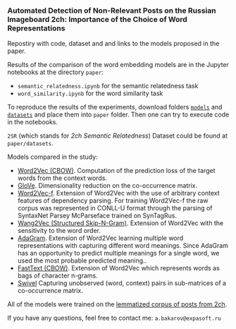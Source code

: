 ### Automated Detection of Non-Relevant Posts on the Russian Imageboard 2ch: Importance of the Choice of Word Representations

Repostiry with code, dataset and and links to the models proposed in the paper.

Results of the comparison of the word embedding models are in the Jupyter notebooks at the directory `paper`:

* `semantic_relatedness.ipynb` for the semantic relatedness task
* `word_similarity.ipynb` for the word similarity task

To reproduce the results of the experiments, download folders [`models`](https://yadi.sk/d/tFHYZcCQ3KxEac) and [`datasets`](https://yadi.sk/d/c_pg4k6b3KxEkr) and place them into `paper` folder. Then one can try to execute code in the notebooks.

`2SR` (which stands for *2ch Semantic Relatedness*) Dataset could be found at `paper/datasets`.

Models compared in the study:

* [Word2Vec (CBOW)](https://github.com/RaRe-Technologies/gensim). Computation of the prediction loss of the target words from the context words.
* [GloVe](https://github.com/maciejkula/glove-python). Dimensionality reduction on the co-occurrence matrix.
* [Word2Vec-f](https://bitbucket.org/yoavgo/word2vecf). Extension of Word2Vec with the use of arbitrary context features of dependency parsing. For training Word2Vec-f the raw corpus was represented in CONLL-U format through the parsing of SyntaxNet Parsey McParseface trained on SynTagRus.
* [Wang2Vec (Structured Skip-N-Gram)](https://github.com/wlin12/wang2vec). Extension of Word2Vec with the sensitivity to the word order.
* [AdaGram](https://github.com/lopuhin/python-adagram). Extension of Word2Vec learning multiple word representations with capturing different word meanings. Since AdaGram has an opportunity to predict multiple meanings for a single word, we used the most probable predicted meaning..
* [FastText (CBOW)](https://github.com/facebookresearch/fastText). Extension of Word2Vec which represents words as bags of character n-grams.
* [Swivel](https://github.com/tensorflow/models/tree/master/swivel) Capturing unobserved (word, context) pairs in sub-matrices of a co-occurrence matrix.

All of the models were trained on the [lemmatized corpus of posts from 2ch](https://yadi.sk/d/TXY9XRxn3KxFjs).

If you have any questions, feel free to contact me: `a.bakarov@expasoft.ru`
